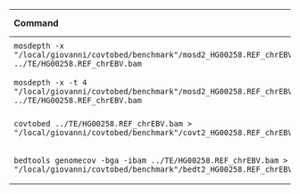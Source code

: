 | Command | Mean [s] | Min [s] | Max [s] | Relative |
|:---|---:|---:|---:|---:|
| `mosdepth -x "/local/giovanni/covtobed/benchmark"/mosd2_HG00258.REF_chrEBV ../TE/HG00258.REF_chrEBV.bam` | 1.571 ± 0.067 | 1.498 | 1.693 | 1.03 ± 0.05 |
| `mosdepth -x -t 4 "/local/giovanni/covtobed/benchmark"/mosd2_HG00258.REF_chrEBV ../TE/HG00258.REF_chrEBV.bam` | 1.524 ± 0.040 | 1.478 | 1.588 | 1.00 |
| `covtobed ../TE/HG00258.REF_chrEBV.bam > "/local/giovanni/covtobed/benchmark"/covt2_HG00258.REF_chrEBV.bed` | 1.669 ± 0.062 | 1.584 | 1.777 | 1.10 ± 0.05 |
| `bedtools genomecov -bga -ibam ../TE/HG00258.REF_chrEBV.bam > "/local/giovanni/covtobed/benchmark"/bedt2_HG00258.REF_chrEBV.bed` | 39.349 ± 1.039 | 38.270 | 40.950 | 25.83 ± 0.96 |
